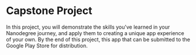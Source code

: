 # Capstone Project
In this project, you will demonstrate the skills you've learned in your Nanodegree journey, and apply them to creating a unique app experience of your own. By the end of this project, this app that can be submitted to the Google Play Store for distribution.
